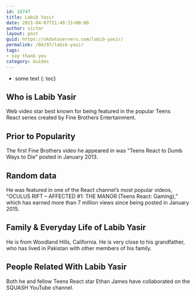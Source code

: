 ```yaml
---
id: 18747
title: Labib Yasir
date: 2021-04-07T21:49:21+00:00
author: victor
layout: post
guid: https://ukdataservers.com/labib-yasir/
permalink: /04/07/labib-yasir
tags:
- say thank you
category: Guides
---
```


* some text
{: toc}


## Who is Labib Yasir



Web video star best known for being featured in the popular Teens React series created by Fine Brothers Entertainment. 

                
                
                
## Prior to Popularity



The first Fine Brothers video he appeared in was &#8220;Teens React to Dumb Ways to Die&#8221; posted in January 2013. 

                
                
                
## Random data



He was featured in one of the React channel&#8217;s most popular videos, &#8220;OCULUS RIFT &#8211; AFFECTED #1: THE MANOR (Teens React: Gaming),&#8221; which has earned more than 7 million views since being posted in January 2015.

                
                
                
## Family & Everyday Life of Labib Yasir



He is from Woodland Hills, California. He is very close to his grandfather, who has lived in Pakistan with other members of his family.

                
                
                
## People Related With Labib Yasir



Both he and fellow Teens React star Ethan James have collaborated on the SQUASH YouTube channel.

                
              
            
          
          
          